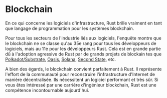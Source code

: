 # Blockchain

En ce qui concerne les logiciels d'infrastructure, Rust brille vraiment en tant que langage de programmation pour les systèmes blockchain.

Pour tous les secteurs de l'industrie liés aux logiciels, l'enquête montre que le blockchain ne se classe qu'au 35e rang pour tous les développeurs de logiciels, mais au 11e pour les développeurs Rust. Cela est en grande partie dû à l'adoption agressive de Rust par de grands projets de blockain tes que [Polkadot/Substrate](https://www.parity.io), [Oasis](https://www.oasislabs.com), [Solana](https://solana.com), [Second State](https://www.secondstate.io), etc.

A bien des égards, le blockchain convient parfaitement à Rust. Il représente l'effort de la communauté pour reconstruire l'infrastructure d'Internet de manière décentralisée. Ils nécessitent un logiciel performant et très sûr. Si vous êtes intéressé par une carrière d'ingénieur blockchain, Rust est une compétence incontournable aujourd'hui.
